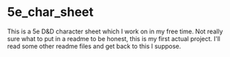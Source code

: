 # 5e_char_sheet
This is a 5e D&amp;D character sheet which I work on in my free time. Not really sure what to put in a readme to be honest, this is my first actual project. I'll read some other
readme files and get back to this I suppose.
